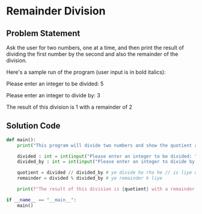 # Remainder Division

## Problem Statement

Ask the user for two numbers, one at a time, and then print the result of dividing the first number by the second and also the remainder of the division.

Here's a sample run of the program (user input is in bold italics):

Please enter an integer to be divided: 5

Please enter an integer to divide by: 3

The result of this division is 1 with a remainder of 2

## Solution Code

```python
def main():
    print("This program will divide two numbers and show the quotient and remainder.")

    divided : int = int(input("Please enter an integer to be divided: "))
    divided_by : int = int(input("Please enter an integer to divide by: "))

    quotient = divided // divided_by # ye divide ho rha he // is liye qk float me na aye numbers answers
    remainder = divided % divided_by # ye remainder k liye 

    print(f"The result of this division is {quotient} with a remainder of {remainder}")

if __name__ == "__main__":
    main()